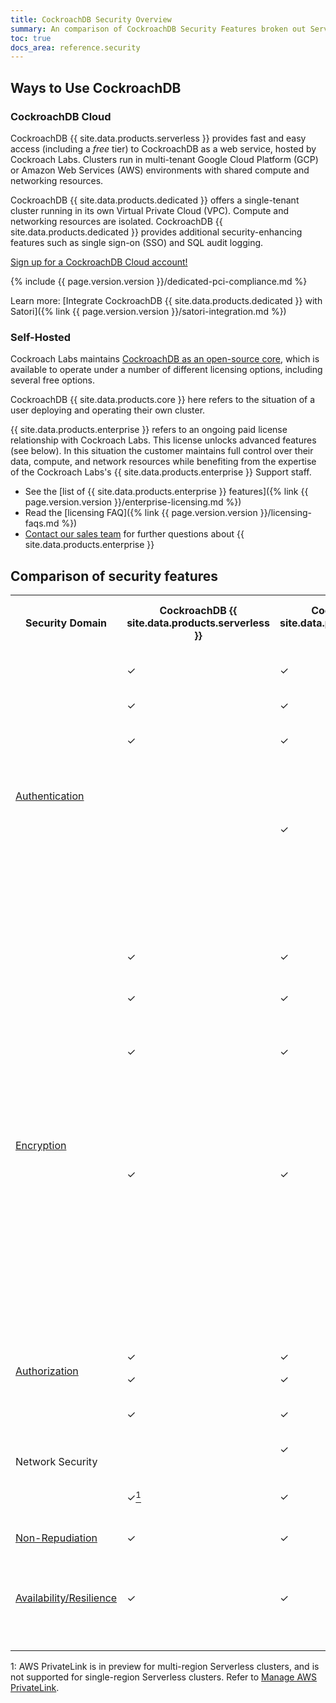 ```yaml
---
title: CockroachDB Security Overview
summary: An comparison of CockroachDB Security Features broken out Serverless vs Dedicated vs Self-Hosted vs Enterprise
toc: true
docs_area: reference.security
---
```

## Ways to Use CockroachDB

### CockroachDB Cloud

CockroachDB {{ site.data.products.serverless }} provides fast and easy access (including a *free* tier) to CockroachDB as a web service, hosted by Cockroach Labs. Clusters run in multi-tenant Google Cloud Platform (GCP) or Amazon Web Services (AWS) environments with shared compute and networking resources.

CockroachDB {{ site.data.products.dedicated }} offers a single-tenant cluster running in its own Virtual Private Cloud (VPC). Compute and networking resources are isolated. CockroachDB {{ site.data.products.dedicated }} provides additional security-enhancing features such as single sign-on (SSO) and SQL audit logging.

[Sign up for a CockroachDB Cloud account!](https://www.cockroachlabs.com/get-started-cockroachdb/)

{% include {{ page.version.version }}/dedicated-pci-compliance.md %}

Learn more: [Integrate CockroachDB {{ site.data.products.dedicated }} with Satori]({% link {{ page.version.version }}/satori-integration.md %})

### Self-Hosted

Cockroach Labs maintains <a href="https://github.com/cockroachdb/cockroach">CockroachDB as an open-source core</a>, which is available to operate under a number of different licensing options, including several free options.

CockroachDB {{ site.data.products.core }} here refers to the situation of a user deploying and operating their own cluster.

{{ site.data.products.enterprise }} refers to an ongoing paid license relationship with Cockroach Labs. This license unlocks advanced features (see below). In this situation the customer maintains full control over their data, compute, and network resources while benefiting from the expertise of the Cockroach Labs's {{ site.data.products.enterprise }} Support staff.

- See the [list of {{ site.data.products.enterprise }} features]({% link {{ page.version.version }}/enterprise-licensing.md %})
- Read the [licensing FAQ]({% link {{ page.version.version }}/licensing-faqs.md %})
- [Contact our sales team](mailto:sales@cockroachlabs.com) for further questions about {{ site.data.products.enterprise }}

## Comparison of security features

<table>
  <tr>
    <th width="120">Security Domain</th>
    <th>CockroachDB {{ site.data.products.serverless }}</th>
    <th>CockroachDB {{ site.data.products.dedicated }}</th>
    <th>CockroachDB {{ site.data.products.core }}</th>
    <th>CockroachDB {{ site.data.products.core }} {{ site.data.products.enterprise }}</th>
    <th>Feature</th>
  </tr>
 <tr>
   <td rowspan="8"><a href="authentication.html">Authentication</a></td>
   <td>✓</td>
   <td>✓</td>
   <td>✓</td>
   <td>✓</td>
   <td>Inter-node and node identity authentication using TLS 1.3</td>
 </tr>
 <tr>
  <td>✓</td>
  <td>✓</td>
  <td>✓</td>
  <td>✓</td>
  <td>Client identity authentication using username/password</td>
 </tr>
 <tr>
  <td>✓</td>
  <td>✓</td>
  <td>✓</td>
  <td>✓</td>
  <td><a href="scram-authentication.html">SASL/SCRAM-SHA-256 secure password-based authentication</a></td>
 </tr>
 <tr>
  <td>&nbsp;</td>
  <td>&nbsp;</td>
  <td>✓</td>
  <td>✓</td>
  <td>SQL client identity authentication using TLS 1.2/1.3</td>
 </tr>
 <tr>
  <td>&nbsp;</td>
  <td>✓</td>
  <td>✓</td>
  <td>✓</td>
  <td>Web console authentication with third-party <a href="{% link {{ page.version.version }}/sso-db-console.md %}">Single Sign-on (SSO)</a> using <a href="https://openid.net/connect/">OpenID Connect OIDC</a></td>
 </tr>
 <tr>
  <td>&nbsp;</td>
  <td>&nbsp;</td>
  <td>&nbsp;</td>
  <td>✓</td>
  <td>Client identity authentication with <a href="{% link {{ page.version.version }}/gssapi_authentication.md %}">GSSAPI and Kerberos</a></td>
 </tr>
 <tr>
   <td>&nbsp;</td>
   <td>&nbsp;</td>
   <td>&nbsp;</td>
   <td>✓</td>
   <td>HTTP API access using login tokens</td>
 </tr>
 <tr>
  <td>&nbsp;</td>
  <td>&nbsp;</td>
  <td>&nbsp;</td>
  <td>✓</td>
  <td><a href="https://wikipedia.org/wiki/Online_Certificate_Status_Protocol">OCSP</a> certificate revocation protocol</td>
 </tr>
 <tr>
   <td rowspan="5" ><a href="encryption.html">Encryption</a></td>
   <td>✓</td>
   <td>✓</td>
   <td>✓</td>
   <td>✓</td>
   <td>Encryption in transit using TLS 1.3</td>
 </tr>
 <tr>
  <td>✓</td>
  <td>✓</td>
  <td>✓</td>
  <td>✓</td>
  <td>Backups for AWS clusters are encrypted at rest using <a href="https://docs.aws.amazon.com/AmazonS3/latest/dev/UsingServerSideEncryption.html">AWS S3’s server-side encryption</a></td>
 </tr>
 <tr>
  <td>✓</td>
  <td>✓</td>
  <td>✓</td>
  <td>✓</td>
  <td>Backups for GCP clusters are encrypted at rest using <a href="https://cloud.google.com/storage/docs/encryption/default-keys">Google-managed server-side encryption keys</a></td>
 </tr>
 <tr>
  <td>✓</td>
  <td>✓</td>
  <td>✓</td>
  <td>✓</td>
  <td>Industry-standard encryption at rest is provided at the infrastructure level by your chosen deployment environment, such as Google Cloud Platform (GCP), Amazon Web Services (AWS), or Microsoft Azure. You can learn more about <a href="https://cloud.google.com/compute/docs/disks#pd_encryption">GCP persistent disk encryption</a>, <a href="https://docs.aws.amazon.com/AWSEC2/latest/UserGuide/EBSEncryption.html">AWS Elastic Block Storage</a>, or <a href="https://docs.microsoft.com/azure/virtual-machines/disk-encryption-overview">Azure managed disk encryption</a>.
 </tr>
 <tr>
  <td>&nbsp;</td>
  <td>&nbsp;</td>
  <td>&nbsp;</td>
  <td>✓</td>
  <td>Cockroach Labs's proprietary storage-level <a href="encryption.html#encryption-at-rest-enterprise">{{ site.data.products.enterprise }} Encryption At Rest service</a> implementing the <a href="https://wikipedia.org/wiki/Advanced_Encryption_Standard">Advanced Encryption Standard (AES)</a></td>
 </tr>
 <tr>
   <td rowspan="2" ><a href="authorization.html">Authorization</a></td>
   <td>✓</td>
   <td>✓</td>
   <td>✓</td>
   <td>✓</td>
   <td>Users and privileges</td>
 </tr>
 <tr>
  <td>✓</td>
  <td>✓</td>
  <td>✓</td>
  <td>✓</td>
  <td>Role-based access control (RBAC)</td>
 </tr>
 <tr>
  <td rowspan="3">Network Security</td>
  <td>✓</td>
  <td>✓</td>
  <td>✓</td>
  <td>✓</td>
  <td><a href="authentication.html"></a>SQL-level configuration allowed authentication attempts by IP address</td>
 </tr>
 <tr>
   <td>&nbsp;</td>
   <td>✓</td>
   <td>✓</td>
   <td>✓</td>
   <td>Network-level Configuration of allowed IP addresses</td>
 </tr>
 <tr>
  <td>✓<a href="#privatelink-multiregion-serverless"><sup>1</sup></a></td>
  <td>✓</td>
  <td>✓</td>
  <td>✓</td>
  <td><a href="https://www.cockroachlabs.com/docs/cockroachcloud/connect-to-your-cluster.html#gcp-private-service-connect">GCP Private Service Connect (PSC) (Preview)</a> or <a href="https://www.cockroachlabs.com/docs/cockroachcloud/connect-to-your-cluster.html#vpc-peering">VPC Peering</a> for GCP clusters and <a href="https://www.cockroachlabs.com/docs/cockroachcloud/aws-privatelink">AWS PrivateLink</a> for AWS clusters </td>
 </tr>
 <tr>
  <td><a href="https://wikipedia.org/wiki/Non-repudiation">Non-Repudiation</a></td>
  <td>✓</td>
  <td>✓</td>
  <td>✓</td>
  <td>✓</td>
  <td><a href="{% link {{ page.version.version }}/sql-audit-logging.md %}">SQL Audit Logging</a></td>
 </tr>
 <tr>
  <td><a href="{% link {{ page.version.version }}/demo-fault-tolerance-and-recovery.md %}">Availability/Resilience</a></td>
  <td>✓</td>
  <td>✓</td>
  <td>✓</td>
  <td>✓</td>
  <td>CockroachDB, as a distributed SQL database, is uniquely resilient by nature. A cluster can tolerate node failures as long as the majority of nodes remain functional. See <a href="{% link {{ page.version.version }}/demo-fault-tolerance-and-recovery.md %}">Disaster Recovery.</a></td>
 </tr>
</table>

<a id="privatelink-multiregion-serverless">1</a>: AWS PrivateLink is in preview for multi-region Serverless clusters, and is not supported for single-region Serverless clusters. Refer to <a href="https://www.cockroachlabs.com/docs/cockroachcloud/aws-privatelink?filters=serverless">Manage AWS PrivateLink</a>.
